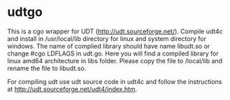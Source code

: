 # udtgo

This is a cgo wrapper for UDT (http://udt.sourceforge.net/). Compile udt4c and 
install in /usr/local/lib directory for linux and system directory for windows. The name of complied 
library should have name libudt.so or change #cgo LDFLAGS in udt.go. Here you will find a compiled library for linux amd64 architecture in libs folder. Please copy 
the file to /local/lib and rename the file to libudt.so.

For compiling udt use udt source code in udt4c and follow the instructions at 
http://udt.sourceforge.net/udt4/index.htm.


